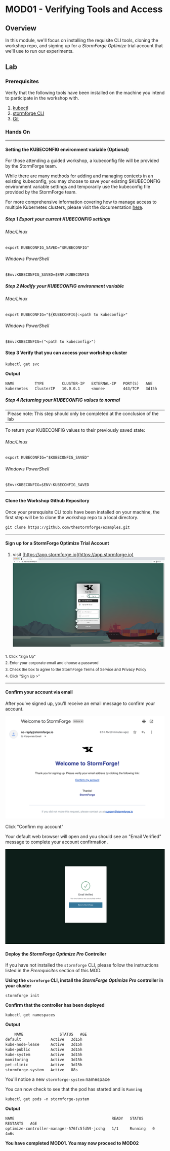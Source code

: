 # MOD01 - Verifying Tools and Access

## Overview
In this module, we'll focus on installing the requisite CLI tools, cloning the workshop repo, and signing up for a *StormForge Optimize* trial account that we'll use to run our experiments.

## Lab

### Prerequisites
Verify that the following tools have been installed on the machine you intend to participate in the workshop with.
1. [kubectl](https://kubernetes.io/docs/tasks/tools/#kubectl)
2. [stormforge CLI](https://docs.stormforge.io/optimize-pro/getting-started/install/#installing-the-stormforge-command-line-interface)
3. [Git](https://github.com/git-guides/install-git)

### Hands On

___

#### Setting the KUBECONFIG environment variable (Optional)

For those attending a guided workshop, a kubeconfig file will be provided by the StormForge team.

While there are many methods for adding and managing contexts in an existing kubeconfig, you may choose to save your existing $KUBECONFIG environment variable settings and temporarily use the kubeconfig file provided by the StormForge team.

For more comprehensive information covering how to manage access to multiple Kubernetes clusters, please visit the documentation [here](https://kubernetes.io/docs/tasks/access-application-cluster/configure-access-multiple-clusters/#set-the-kubeconfig-environment-variable).

##### **Step 1** Export your current KUBECONFIG settings

###### Mac/Linux<br>
    export KUBECONFIG_SAVED="$KUBECONFIG"
###### Windows PowerShell<br>
    $Env:KUBECONFIG_SAVED=$ENV:KUBECONFIG

##### **Step 2** Modify your KUBECONFIG environment variable

###### Mac/Linux<br>
    export KUBECONFIG="${KUBECONFIG}:<path to kubeconfig>"
###### Windows PowerShell<br>
    $Env:KUBECONFIG=("<path to kubeconfig>")

#### **Step 3** Verify that you can access your workshop cluster

    kubectl get svc

**Output**

    NAME         TYPE        CLUSTER-IP   EXTERNAL-IP   PORT(S)   AGE
    kubernetes   ClusterIP   10.0.0.1     <none>        443/TCP   3d15h

##### **Step 4** Returning your KUBECONFIG values to normal
**<table><tr><td>Please note: This step should only be completed at the conclusion of the lab</td></tr></table>**
To return your KUBECONFIG values to their previously saved state:

###### Mac/Linux<br>
    export KUBECONFIG="$KUBECONFIG_SAVED"

###### Windows PowerShell<br>
    $Env:KUBECONFIG=$ENV:KUBECONFIG_SAVED

___ 


#### Clone the Workshop Github Repository
Once your prerequisite CLI tools have been installed on your machine, the first step will be to clone the workshop repo to a local directory.

    git clone https://github.com/thestormforge/examples.git

___

#### Sign up for a StormForge Optimize Trial Account
1. visit [https://app.stormforge.io](https://app.stormforge.io)<br>
![signup-with-labels](/Java/Assets/Images/signup-labeled.png)

<sub>
1. Click "Sign Up"<br>
2. Enter your corporate email and choose a password<br>
3. Check the box to agree to the StormForge Terms of Service and Privacy Policy<br>
4. Click "Sign Up >"</sub>

___

#### Confirm your account via email
After you've signed up, you'll receive an email message to confirm your account.

![confirmation email](/Java/Assets/Images/confirmation-email.png)

Click "Confirm my account"

Your default web browser will open and you should see an "Email Verified" message to complete your account confirmation.

![confirmation web](/Java/Assets/Images/confirmation-web.png)

#### Deploy the *StormForge Optimize Pro* Controller

If you have not installed the `stormforge` CLI, please follow the instructions listed in the *Prerequisites* section of this MOD.

**Using the `stormforge` CLI, install the *StormForge Optimize Pro* controller in your cluster**

    stormforge init

**Confirm that the controller has been deployed**

    kubectl get namespaces

**Output**

        NAME                STATUS   AGE
    default             Active   3d15h
    kube-node-lease     Active   3d15h
    kube-public         Active   3d15h
    kube-system         Active   3d15h
    monitoring          Active   3d15h
    pet-clinic          Active   3d15h
    stormforge-system   Active   88s

You'll notice a new `stormforge-system` namespace

You can now check to see that the pod has started and is `Running`

    kubectl get pods -n stormforge-system

**Output**

    NAME                                           READY   STATUS    RESTARTS   AGE
    optimize-controller-manager-576fc5fd59-jcshg   1/1     Running   0          4m6s


**You have completed MOD01. You may now proceed to MOD02**


